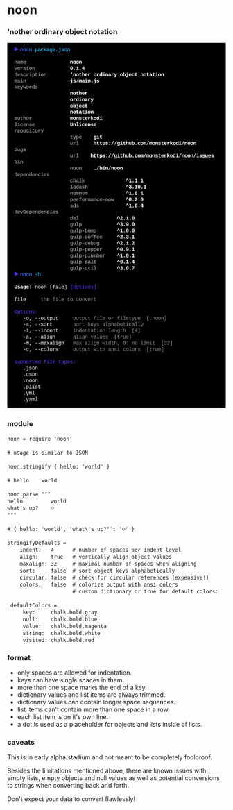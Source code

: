 # noon
### 'nother ordinary object notation

![noon](https://raw.githubusercontent.com/monsterkodi/noon/master/img/noon.png)

### module

```coffee-script
noon = require 'noon'

# usage is similar to JSON 

noon.stringify { hello: 'world' }

# hello    world

noon.parse """
hello         world
what's up?    ☺
"""

# { hello: 'world', 'what\'s up?"': '☺' }

stringifyDefaults =
    indent:   4      # number of spaces per indent level
    align:    true   # vertically align object values
    maxalign: 32     # maximal number of spaces when aligning
    sort:     false  # sort object keys alphabetically
    circular: false  # check for circular references (expensive!)
    colors:   false  # colorize output with ansi colors
                     # custom dictionary or true for default colors:

 defaultColors =
     key:     chalk.bold.gray
     null:    chalk.bold.blue
     value:   chalk.bold.magenta
     string:  chalk.bold.white
     visited: chalk.bold.red

```

### format

- only spaces are allowed for indentation.
- keys can have single spaces in them. 
- more than one space marks the end of a key.
- dictionary values and list items are always trimmed.
- dictionary values can contain longer space sequences.
- list items can't contain more than one space in a row.
- each list item is on it's own line.
- a dot is used as a placeholder for objects and lists inside of lists.

### caveats

This is in early alpha stadium and not meant to be completely foolproof.

Besides the limitations mentioned above, 
there are known issues with empty lists, empty objects and null values as 
well as potential conversions to strings when converting back and forth.

Don't expect your data to convert flawlessly!
